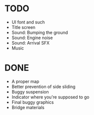 # TODO
- UI font and such
- Title screen
- Sound: Bumping the ground
- Sound: Engine noise
- Sound: Arrival SFX
- Music

# DONE
- A proper map
- Better prevention of side sliding
- Buggy suspension
- Indicator where you're supposed to go
- Final buggy graphics
- Bridge materials